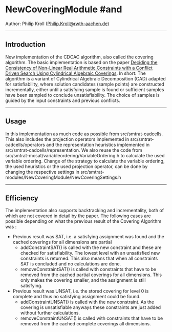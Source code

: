 # NewCoveringModule #and

Author: Philip Kroll (Philip.Kroll@rwth-aachen.de)

- - - -
## Introduction ## 
New implementation of the CDCAC algorithm, also called the covering algorithm. 
The basic implementation is based on the paper [Deciding the Consistency of Non-Linear Real Arithmetic Constraints with a Conflict Driven Search Using Cylindrical Algebraic Coverings](https://arxiv.org/pdf/2003.05633.pdf).
In short: The algorithm is a variant of Cylindrical Algebraic Decomposition (CAD) adapted for satisfiability, where solution candidates (sample points) are constructed incrementally, either until a satisfying sample is found or sufficient samples have been sampled to conclude unsatisfiability. The choice of samples is guided by the input constraints and previous conflicts.

- - - -
## Usage ##
In this implementation as much code as possible from src/smtrat-cadcells. 
This also includes the projection operators implemented in src/smtrat-cadcells/operators and the representation heuristics implemented in src/smtrat-cadcells/representation.
We also reuse the code from src/smtrat-mcsat/variableordering/VariableOrdering.h to calculate the used variable ordering.
Change of the strategy to calculate the variable ordering, the used heuristics or the used projection operator, can be done by changing the respective settings in src/smtrat-modules/NewCoveringModule/NewCoveringSettings.h 

- - - -
## Efficiency ##
The implementation also supports backtracking and incrementality, both of which are not covered in detail by the paper.
The following cases are possible depending on what the previous result of the Covering Algorithm was : 
* Previous result was SAT, i.e. a satisfying assignment was found and the cached coverings for all dimensions are partial 
    * addConstraintSAT() is called with the new constraint and these are checked for satisfiability. The lowest level with an unsatisfied new constraints is returned. This also means that when all constraints SAT is concluded and no calculations are done.
    * removeConstraintSAT() is called with constraints that have to be removed from the cached partial coverings for all dimensions. This only makes the covering smaller, and the assignment is still satisfying.
* Previous result was UNSAT, i.e. the stored covering for level 0 is complete and thus no satisfying assignment could be found.
    * addConstraintUNSAT() is called with the new constraint. As the covering is unsatisfiable anyways these constraints are just added without further calculations.
    * removeConstraintUNSAT() is called with constraints that have to be removed from the cached complete coverings all dimensions.
